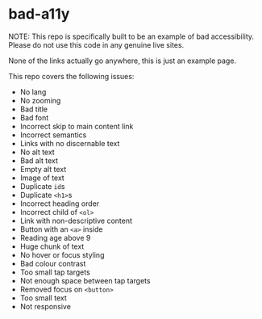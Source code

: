 # bad-a11y

NOTE: This repo is specifically built to be an example of bad accessibility. Please do not use this code in any genuine live sites.

None of the links actually go anywhere, this is just an example page.

This repo covers the following issues:

- No lang
- No zooming
- Bad title
- Bad font
- Incorrect skip to main content link
- Incorrect semantics
- Links with no discernable text
- No alt text
- Bad alt text
- Empty alt text
- Image of text
- Duplicate `id`s
- Duplicate `<h1>`s
- Incorrect heading order
- Incorrect child of `<ol>`
- Link with non-descriptive content
- Button with an `<a>` inside
- Reading age above 9
- Huge chunk of text
- No hover or focus styling
- Bad colour contrast
- Too small tap targets
- Not enough space between tap targets
- Removed focus on `<button>`
- Too small text
- Not responsive
